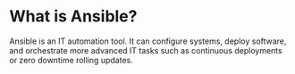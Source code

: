 # What is Ansible?
Ansible is an IT automation tool. It can configure systems, deploy software, and orchestrate more advanced IT tasks such as continuous deployments or zero downtime rolling updates.
